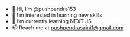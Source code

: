 - 👋 Hi, I’m @pushpendra153
- 👀 I’m interested in learning new skills
- 🌱 I’m currently learning NEXT JS
- 📫 Reach me at pushpendrasaini1@gmail.com

<!---
pushpendra153/pushpendra153 is a ✨ special ✨ repository because its `README.md` (this file) appears on your GitHub profile.
You can click the Preview link to take a look at your changes.
--->
